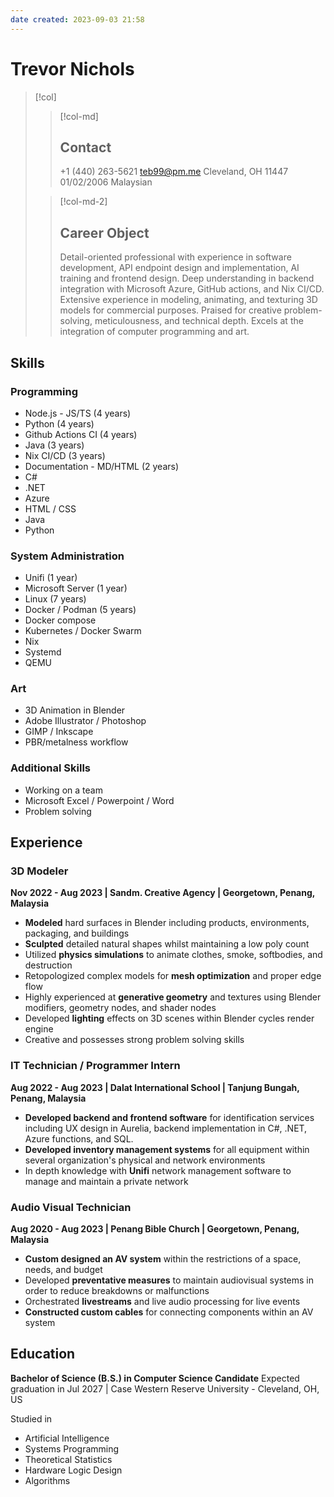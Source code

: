 ```yaml
---
date created: 2023-09-03 21:58
---
```


# Trevor Nichols

> [!col]
>
> > [!col-md]
> >
> > ## Contact
> >
> > +1 (440) 263-5621
> > <teb99@pm.me>
> > Cleveland, OH 11447
> > 01/02/2006
> > Malaysian
>
> > [!col-md-2]
> >
> > ## Career Object
> >
> > Detail-oriented professional with experience in software development, API endpoint design and implementation, AI training and frontend design. Deep understanding in backend integration with Microsoft Azure, GitHub actions, and Nix CI/CD. Extensive experience in modeling, animating, and texturing 3D models for commercial purposes. Praised for creative problem-solving, meticulousness, and technical depth. Excels at the integration of computer programming and art.

## Skills

### Programming

- Node.js - JS/TS (4 years)
- Python (4 years)
- Github Actions CI (4 years)
- Java (3 years)
- Nix CI/CD (3 years)
- Documentation - MD/HTML (2 years)
- C#
- .NET
- Azure
- HTML / CSS
- Java
- Python

### System Administration

- Unifi (1 year)
- Microsoft Server (1 year)
- Linux (7 years)
- Docker / Podman (5 years)
- Docker compose
- Kubernetes / Docker Swarm
- Nix
- Systemd
- QEMU

### Art

- 3D Animation in Blender
- Adobe Illustrator / Photoshop
- GIMP / Inkscape
- PBR/metalness workflow

### Additional Skills

- Working on a team
- Microsoft Excel / Powerpoint / Word
- Problem solving

## Experience

### 3D Modeler

**Nov 2022 - Aug 2023 | Sandm. Creative Agency | Georgetown, Penang, Malaysia**

- **Modeled** hard surfaces in Blender including products, environments, packaging, and buildings
- **Sculpted** detailed natural shapes whilst maintaining a low poly count
- Utilized **physics simulations** to animate clothes, smoke, softbodies, and destruction
- Retopologized complex models for **mesh optimization** and proper edge flow
- Highly experienced at **generative geometry** and textures using Blender modifiers, geometry nodes, and shader nodes
- Developed **lighting** effects on 3D scenes within Blender cycles render engine
- Creative and possesses strong problem solving skills

### IT Technician / Programmer Intern

**Aug 2022 - Aug 2023 | Dalat International School | Tanjung Bungah, Penang, Malaysia**

- **Developed backend and frontend software** for identification services including UX design in Aurelia, backend implementation in C#, .NET, Azure functions, and SQL.
- **Developed inventory management systems** for all equipment within several organization's physical and network environments
- In depth knowledge with **Unifi** network management software to manage and maintain a private network

### Audio Visual Technician

**Aug 2020 - Aug 2023 | Penang Bible Church | Georgetown, Penang, Malaysia**

- **Custom designed an AV system** within the restrictions of a space, needs, and budget
- Developed **preventative measures** to maintain audiovisual systems in order to reduce breakdowns or malfunctions
- Orchestrated **livestreams** and live audio processing for live events
- **Constructed custom cables** for connecting components within an AV system

## Education

**Bachelor of Science (B.S.) in Computer Science Candidate**
Expected graduation in Jul 2027 | Case Western Reserve University - Cleveland, OH, US

Studied in
- Artificial Intelligence
- Systems Programming
- Theoretical Statistics
- Hardware Logic Design
- Algorithms
